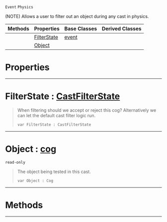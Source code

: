  `Event` `Physics`



(NOTE) Allows a user to filter out an object during any cast in physics.

|Methods|Properties|Base Classes|Derived Classes|
|---|---|---|---|
| |[ FilterState](castfilterevent.md#filterstate-zilch-engine)|[event](event.md)| |
| |[ Object](castfilterevent.md#object-zilch-engine-docum)| | |


 #  Properties


---  
 #  FilterState : [CastFilterState](../enum_reference.md#castfilterstate)

> When filtering should we accept or reject this cog? Alternatively we can let the default cast filter logic run.
> ```TS:Nada
> var FilterState : CastFilterState


---  
 #  Object : [cog](cog.md)

 `read-only`

> The object being tested in this cast.
> ```TS:Nada
> var Object : Cog


---  
 #  Methods


---  
 

 